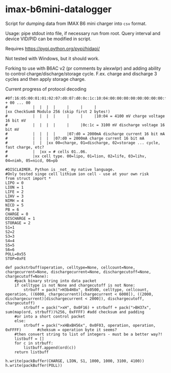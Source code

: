 # imax-b6mini-datalogger
Script for dumping data from IMAX B6 mini charger into `csv` format.

Usage: pipe stdout into file, if necessary run from root. Query interval and device VID/PID can be modified in script.

Requires https://pypi.python.org/pypi/hidapi/

Not tested with Windows, but it should work.

Forking to use with B6AC v2 (pr comments by alexwlpr) and adding ability to control charge/discharge/storage cycle. F.ex. charge and discharge 3 cycles and then apply storage charge.

Current progress of protocol decoding
```
#0f:16:05:00:01:01:02:07:d0:07:d0:0c:1c:10:04:00:00:00:00:00:00:00:00:f3:ff:ff + 00 ... 00
#           |  |  |  |     |     |     |                             |xx CheckSum8 Modulo 256 (skip first 2 bytes!)
#           |  |  |  |     |     |     |10:04 = 4100 mV charge voltage 16 bit mV
#           |  |  |  |     |     |0c:1c = 3100 mV discharge voltage 16 bit mV
#           |  |  |  |     |07:d0 = 2000mA discharge current 16 bit mA
#           |  |  |  |07:d0 = 2000mA charge current 16 bit mA
#           |  |  |xx 00=charge, 01=discharge, 02=storage ... cycle, fast charge, etc?
#           |  |xx = # cells 01..06.    
#           |xx cell type. 00=lipo, 01=lion, 02=life, 03=lihv, 04=nimh, 05=nicd, 06=pb
```

```
#DISCLAIMER. Python is _not_ my native language. 
#Only tested singe cell lithium ion cell - use at your own risk
from struct import *
LIPO = 0
LION = 1
LIFE = 2
LIHV = 3
NIMH = 4
NICD = 5
PB = 6
CHARGE = 0
DISCHARGE = 1
STORAGE = 2
S1=1
S2=2
S3=3
S4=4
S5=5
S6=6
POLL=0x55
STOP=0xFE

def packstrbuff(operation, celltype=None, cellcount=None, chargecurrent=None, dischargecurrent=None, dischargecutoff=None, chargecutoff=None):
	#pack binary string into data packet
	if celltype is not None and chargecutoff is not None:
		strbuff = pack(">H3b4H8x", 0x0500, celltype, cellcount, operation, ((6000, chargecurrent)[chargecurrent < 6000]), ((2000, dischargecurrent)[dischargecurrent < 2000]), dischargecutoff, chargecutoff)
		strbuff = pack(">xH", 0x0F16) + strbuff + pack(">BH37x", sum(map(ord, strbuff))%256, 0xFFFF) #add checksum and padding
	#or into a short control packet
	else:
		strbuff = pack(">xHBxBH56x", 0x0F03, operation, operation, 0xFFFF)		 #cheksum = operation byte it seems?
	#then convert string to list of integers - must be a better way?!
	listbuff = []
	for c in strbuff:
		listbuff.append(ord(c))
	return listbuff
  
h.write(packBuffer(CHARGE, LION, S1, 1000, 1000, 3100, 4100))
h.write(packBuffer(POLL))

```
